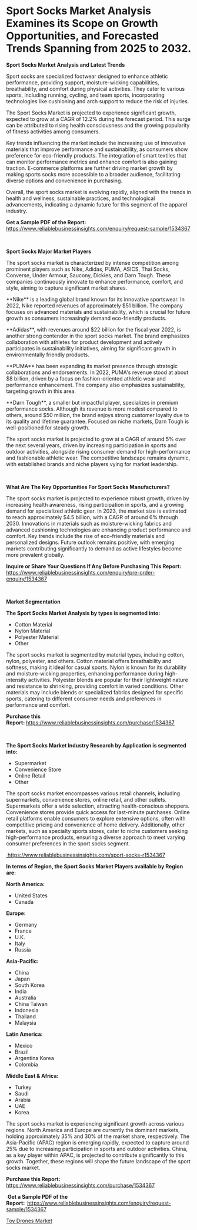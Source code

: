 <p><h1>Sport Socks Market Analysis Examines its Scope on Growth Opportunities, and Forecasted Trends Spanning from 2025 to 2032.</h1></p><p><strong>Sport Socks Market Analysis and Latest Trends</strong></p>
<p><p>Sport socks are specialized footwear designed to enhance athletic performance, providing support, moisture-wicking capabilities, breathability, and comfort during physical activities. They cater to various sports, including running, cycling, and team sports, incorporating technologies like cushioning and arch support to reduce the risk of injuries.</p><p>The Sport Socks Market is projected to experience significant growth, expected to grow at a CAGR of 12.2% during the forecast period. This surge can be attributed to rising health consciousness and the growing popularity of fitness activities among consumers. </p><p>Key trends influencing the market include the increasing use of innovative materials that improve performance and sustainability, as consumers show preference for eco-friendly products. The integration of smart textiles that can monitor performance metrics and enhance comfort is also gaining traction. E-commerce platforms are further driving market growth by making sports socks more accessible to a broader audience, facilitating diverse options and convenience in purchasing. </p><p>Overall, the sport socks market is evolving rapidly, aligned with the trends in health and wellness, sustainable practices, and technological advancements, indicating a dynamic future for this segment of the apparel industry.</p></p>
<p><strong>Get a Sample PDF of the Report:&nbsp;</strong> <a href="https://www.reliablebusinessinsights.com/enquiry/request-sample/1534367?utm_campaign=2446&utm_medium=2&utm_source=Github&utm_content=ia&utm_term=04042025&utm_id=sport-socks">https://www.reliablebusinessinsights.com/enquiry/request-sample/1534367</a></p>
<p>&nbsp;</p>
<p><strong>Sport Socks Major Market Players</strong></p>
<p><p>The sport socks market is characterized by intense competition among prominent players such as Nike, Adidas, PUMA, ASICS, Thai Socks, Converse, Under Armour, Saucony, Dickies, and Darn Tough. These companies continuously innovate to enhance performance, comfort, and style, aiming to capture significant market shares.</p><p>**Nike** is a leading global brand known for its innovative sportswear. In 2022, Nike reported revenues of approximately $51 billion. The company focuses on advanced materials and sustainability, which is crucial for future growth as consumers increasingly demand eco-friendly products.</p><p>**Adidas**, with revenues around $22 billion for the fiscal year 2022, is another strong contender in the sport socks market. The brand emphasizes collaboration with athletes for product development and actively participates in sustainability initiatives, aiming for significant growth in environmentally friendly products.</p><p>**PUMA** has been expanding its market presence through strategic collaborations and endorsements. In 2022, PUMA's revenue stood at about $8 billion, driven by a focus on fashion-oriented athletic wear and performance enhancement. The company also emphasizes sustainability, targeting growth in this area.</p><p>**Darn Tough**, a smaller but impactful player, specializes in premium performance socks. Although its revenue is more modest compared to others, around $50 million, the brand enjoys strong customer loyalty due to its quality and lifetime guarantee. Focused on niche markets, Darn Tough is well-positioned for steady growth.</p><p>The sport socks market is projected to grow at a CAGR of around 5% over the next several years, driven by increasing participation in sports and outdoor activities, alongside rising consumer demand for high-performance and fashionable athletic wear. The competitive landscape remains dynamic, with established brands and niche players vying for market leadership.</p></p>
<p>&nbsp;</p>
<p><strong>What Are The Key Opportunities For Sport Socks Manufacturers?</strong></p>
<p><p>The sport socks market is projected to experience robust growth, driven by increasing health awareness, rising participation in sports, and a growing demand for specialized athletic gear. In 2023, the market size is estimated to reach approximately $4.5 billion, with a CAGR of around 6% through 2030. Innovations in materials such as moisture-wicking fabrics and advanced cushioning technologies are enhancing product performance and comfort. Key trends include the rise of eco-friendly materials and personalized designs. Future outlook remains positive, with emerging markets contributing significantly to demand as active lifestyles become more prevalent globally.</p></p>
<p><strong>Inquire or Share Your Questions If Any Before Purchasing This Report:</strong> <a href="https://www.reliablebusinessinsights.com/enquiry/pre-order-enquiry/1534367?utm_campaign=2446&utm_medium=2&utm_source=Github&utm_content=ia&utm_term=04042025&utm_id=sport-socks">https://www.reliablebusinessinsights.com/enquiry/pre-order-enquiry/1534367</a></p>
<p>&nbsp;</p>
<p><strong>Market Segmentation</strong></p>
<p><strong>The Sport Socks Market Analysis by types is segmented into:</strong></p>
<p><ul><li>Cotton Material</li><li>Nylon Material</li><li>Polyester Material</li><li>Other</li></ul></p>
<p><p>The sport socks market is segmented by material types, including cotton, nylon, polyester, and others. Cotton material offers breathability and softness, making it ideal for casual sports. Nylon is known for its durability and moisture-wicking properties, enhancing performance during high-intensity activities. Polyester blends are popular for their lightweight nature and resistance to shrinking, providing comfort in varied conditions. Other materials may include blends or specialized fabrics designed for specific sports, catering to different consumer needs and preferences in performance and comfort.</p></p>
<p><strong>Purchase this Report:&nbsp;</strong><a href="https://www.reliablebusinessinsights.com/purchase/1534367?utm_campaign=2446&utm_medium=2&utm_source=Github&utm_content=ia&utm_term=04042025&utm_id=sport-socks">https://www.reliablebusinessinsights.com/purchase/1534367</a></p>
<p>&nbsp;</p>
<p><strong>The Sport Socks Market Industry Research by Application is segmented into:</strong></p>
<p><ul><li>Supermarket</li><li>Convenience Store</li><li>Online Retail</li><li>Other</li></ul></p>
<p><p>The sport socks market encompasses various retail channels, including supermarkets, convenience stores, online retail, and other outlets. Supermarkets offer a wide selection, attracting health-conscious shoppers. Convenience stores provide quick access for last-minute purchases. Online retail platforms enable consumers to explore extensive options, often with competitive pricing and convenience of home delivery. Additionally, other markets, such as specialty sports stores, cater to niche customers seeking high-performance products, ensuring a diverse approach to meet varying consumer preferences in the sport socks segment.</p></p>
<p><a href="https://www.reliablebusinessinsights.com/sport-socks-r1534367?utm_campaign=2446&utm_medium=2&utm_source=Github&utm_content=ia&utm_term=04042025&utm_id=sport-socks">&nbsp;https://www.reliablebusinessinsights.com/sport-socks-r1534367</a></p>
<p><strong>In terms of Region, the Sport Socks Market Players available by Region are:</strong></p>
<p>
    <p> <strong> North America: </strong>
        <ul>
            <li>United States</li>
            <li>Canada</li>
        </ul>
        </p> 
    <p> <strong> Europe: </strong>
        <ul>
            <li>Germany</li>
            <li>France</li>
            <li>U.K.</li>
            <li>Italy</li>
            <li>Russia</li>
        </ul>
        </p> 
    <p> <strong> Asia-Pacific: </strong>
        <ul>
            <li>China</li>
            <li>Japan</li>
            <li>South Korea</li>
            <li>India</li>
            <li>Australia</li>
            <li>China Taiwan</li>
            <li>Indonesia</li>
            <li>Thailand</li>
            <li>Malaysia</li>
        </ul>
        </p> 
    <p> <strong> Latin America: </strong>
        <ul>
            <li>Mexico</li>
            <li>Brazil</li>
            <li>Argentina Korea</li>
            <li>Colombia</li>
        </ul>
        </p> 
    <p> <strong> Middle East & Africa: </strong>
        <ul>
            <li>Turkey</li>
            <li>Saudi</li>
            <li>Arabia</li>
            <li>UAE</li>
            <li>Korea</li>
        </ul>
    </p>
    </p>
<p><p>The sport socks market is experiencing significant growth across various regions. North America and Europe are currently the dominant markets, holding approximately 35% and 30% of the market share, respectively. The Asia-Pacific (APAC) region is emerging rapidly, expected to capture around 25% due to increasing participation in sports and outdoor activities. China, as a key player within APAC, is projected to contribute significantly to this growth. Together, these regions will shape the future landscape of the sport socks market.</p></p>
<p><strong>Purchase this Report: </strong><a href="https://www.reliablebusinessinsights.com/purchase/1534367?utm_campaign=2446&utm_medium=2&utm_source=Github&utm_content=ia&utm_term=04042025&utm_id=sport-socks">https://www.reliablebusinessinsights.com/purchase/1534367</a></p>
<p>&nbsp;<strong>Get a Sample PDF of the Report:&nbsp;&nbsp;</strong><a href="https://www.reliablebusinessinsights.com/enquiry/request-sample/1534367?utm_campaign=2446&utm_medium=2&utm_source=Github&utm_content=ia&utm_term=04042025&utm_id=sport-socks">https://www.reliablebusinessinsights.com/enquiry/request-sample/1534367</a></p>
<p><strong></strong></p>
<p><p><a href="https://github.com/triattwood9919/Market-Research-Report-List-1/blob/main/toy-drones-market.md?utm_campaign=2446&utm_medium=2&utm_source=Github&utm_content=ia&utm_term=04042025&utm_id=sport-socks">Toy Drones Market</a></p></p>